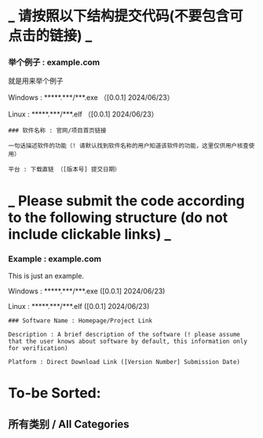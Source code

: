 # **_ 请按照以下结构提交代码(不要包含可点击的链接) _**

### 举个例子 : example.com

就是用来举个例子

Windows : \*\*\*\*\*\.\*\*\*/\*\*\*.exe （[0.0.1] 2024/06/23）

Linux : \*\*\*\*\*\.\*\*\*/\*\*\*.elf （[0.0.1] 2024/06/23）

```
### 软件名称 : 官网/项目首页链接

一句话描述软件的功能（! 请默认找到软件名称的用户知道该软件的功能，这里仅供用户核查使用）

平台 : 下载直链 （[版本号] 提交日期）
```

# **_ Please submit the code according to the following structure (do not include clickable links) _**

### Example : example.com

This is just an example.

Windows : \*\*\*\*\*\.\*\*\*/\*\*\*.exe ([0.0.1] 2024/06/23)

Linux : \*\*\*\*\*\.\*\*\*/\*\*\*.elf ([0.0.1] 2024/06/23)

```
### Software Name : Homepage/Project Link

Description : A brief description of the software (! please assume that the user knows about software by default, this information only for verification)

Platform : Direct Download Link ([Version Number] Submission Date)
```

# To-be Sorted:

## 所有类别 / All Categories

<!-- 添加你的代码 / Your code here -->
